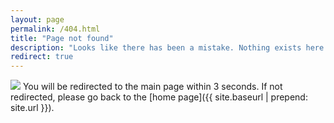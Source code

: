 ```yaml
---
layout: page
permalink: /404.html
title: "Page not found"
description: "Looks like there has been a mistake. Nothing exists here."
redirect: true
---
```


<img src="{{ site.baseurl }}/assets/img/404_SR.gif">
You will be redirected to the main page within 3 seconds. If not redirected, please go back to the [home page]({{ site.baseurl | prepend: site.url }}).
